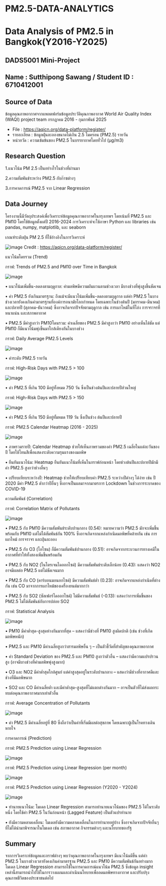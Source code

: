 # PM2.5-DATA-ANALYTICS
# Data Analysis of PM2.5 in Bangkok(Y2016-Y2025)
## DADS5001 Mini-Project
## Name : Sutthipong Sawang  /  Student ID : 6710412001
## Source of Data 
ข้อมูลคุณภาพอากาศจากแพลตฟอร์มข้อมูลประวัติคุณภาพอากาศ World Air Quality Index (WAQI) project team กรกฎาคม 2016 - กุมภาพันธ์ 2025
- File : https://aqicn.org/data-platform/register/
- รายละเอียด : ข้อมูลฝุ่นละอองขนาดไม่เกิน 2.5 ไมครอน (PM2.5) รายวัน 
- หน่วยวัด : ความเข้มข้นของ PM2.5 ในบรรยากาศโดยทั่วไป (µg/m3)
## Research Question
1.แนวโน้ม PM 2.5 เป็นอย่างไรในช่วงที่ผ่านมา

2.ความสัมพันธ์ระหว่าง PM2.5 กับก๊าซต่างๆ

3.การคาดการณ์ PM2.5 จาก Linear Regression

## Data Journey
โครงงานนี้มีวัตถุประสงค์เพื่อวิเคราะห์ข้อมูลคุณภาพอากาศในกรุงเทพฯ โดยเน้นที่ PM2.5 และ PM10  โดยใช้ข้อมูลตั้งแต่ปี 2016-2024  การวิเคราะห์จะใช้ภาษา Python และ libraries เช่น pandas, numpy, matplotlib, และ seaborn

เกณฑ์ระดับฝุ่น PM 2.5 ที่ใช้อ้างอิงในการวิเคราะห์

![image](https://github.com/user-attachments/assets/b660bd2b-f39b-4c63-9750-0f6037298749)
Credit : https://aqicn.org/data-platform/register/

แนวโน้มโดยรวม (Trend)

กราฟ: Trends of PM2.5 and PM10 over Time in Bangkok

![image](https://github.com/user-attachments/assets/bee8a4d8-35b5-4905-927b-8e129eb0be58)


•	แนวโน้มเพิ่มขึ้น-ลดลงตามฤดูกาล: ค่ามลพิษมีความผันผวนตามช่วงเวลา มีบางช่วงที่พุ่งสูงขึ้นชัดเจน 

•	ค่า PM2.5 ยังเกินมาตรฐาน: ถึงแม้จะมีแนวโน้มเพิ่มขึ้น-ลดลงตามฤดูกาล แต่ค่า PM2.5 ในบางช่วงเวลายังคงเกินค่ามาตรฐานที่องค์การอนามัยโลกกำหนด โดยเฉพาะในช่วงต้นปี (มกราคม-มีนาคม) และปลายปี (ตุลาคม-ธันวาคม) ซึ่งอาจเกิดจากปัจจัยตามฤดูกาล เช่น การเผาไหม้ในที่โล่ง การจราจรที่หนาแน่น และสภาพอากาศ

•	PM2.5 มีค่าสูงกว่า PM10โดนรวม: ค่าเฉลี่ยของ PM2.5 มีค่าสูงกว่า PM10 อย่างเห็นได้ชัด แต่ PM10 ก็มีแนวโน้มพุ่งขึ้นมาใกล้เคียงกันในบางช่วง

กราฟ: Daily Average PM2.5 Levels

![image](https://github.com/user-attachments/assets/40538046-f0fa-4ca2-856a-956f840c336d)

•	ค่าระดับ PM2.5 รายวัน

กราฟ: High-Risk Days with PM2.5 > 100

![image](https://github.com/user-attachments/assets/2a12f9c3-1901-4b1b-9eb7-4fe2834d0c56)

•	ค่า PM2.5 ที่เกิน 100 มีอยู่ทั้งหมด 750 วัน ซึ่งเป็นช่วงต้นปีและปลายปีส่วนใหญ่

กราฟ: High-Risk Days with PM2.5 > 150

![image](https://github.com/user-attachments/assets/d67de33b-44bd-47f0-a7e3-d673f577a077)

•	ค่า PM2.5 ที่เกิน 150 มีอยู่ทั้มหมด 119 วัน ซึ่งเป็นช่วง ต้นปีและปลายปี

กราฟ: PM2.5 Calendar Heatmap (2016 - 2025)

![image](https://github.com/user-attachments/assets/c0b81696-caba-4d7f-b942-cb0eb72acf9c)

•	ภาพรวมรายปี: Calendar Heatmap ช่วยให้เห็นภาพรวมของค่า PM2.5 เฉลี่ยในแต่ละวันของปี โดยใช้โทนสีเพื่อแสดงระดับความรุนแรงของมลพิษ

•	ยืนยันแนวโน้ม: Heatmap ยืนยันแนวโน้มที่เห็นในกราฟก่อนหน้า โดยช่วงต้นปีและปลายปีมักมีค่า PM2.5 สูงกว่าช่วงอื่นๆ

•	เปรียบเทียบระหว่างปี: Heatmap ช่วยให้เปรียบเทียบค่า PM2.5 ระหว่างปีต่างๆ ได้ง่าย เช่น ปี 2020 มีค่า PM2.5 ต่ำกว่าปีอื่นๆ ซึ่งอาจเป็นผลมาจากมาตรการ Lockdown ในช่วงการระบาดของ COVID-19

ความสัมพันธ์ (Correlation)

กราฟ: Correlation Matrix of Pollutants

![image](https://github.com/user-attachments/assets/1ed24d44-1056-4b18-a6d3-c09a3dff3b94)

•	PM2.5 กับ PM10 มีความสัมพันธ์ระดับปานกลาง (0.54): หมายความว่า PM2.5 มักจะเพิ่มขึ้นพร้อมกับ PM10 แต่ไม่ได้สัมพันธ์กัน 100% ซึ่งอาจเกิดจากแหล่งกำเนิดมลพิษที่คล้ายกัน เช่น การเผาไหม้ การจราจร และฝุ่นละออง

•	PM2.5 กับ O3 (โอโซน) ก็มีความสัมพันธ์ปานกลาง (0.51): อาจเกิดจากกระบวนการทางเคมีในอากาศที่ทำให้ทั้งสองเพิ่มขึ้นพร้อมกัน

• PM2.5 กับ NO2 (ไนโตรเจนไดออกไซด์) มีความสัมพันธ์ระดับเล็กน้อย (0.43): แสดงว่า NO2 อาจมีผลต่อ PM2.5 แต่ไม่ชัดเจนมาก

• PM2.5 กับ CO (คาร์บอนมอนอกไซด์) มีความสัมพันธ์ต่ำ (0.23): อาจเกิดจากแหล่งกำเนิดที่ต่างกัน เช่น CO มาจากการเผาไหม้ของเครื่องยนต์มากกว่า

• PM2.5 กับ SO2 (ซัลเฟอร์ไดออกไซด์) ไม่มีความสัมพันธ์ (-0.13): แสดงว่าการเพิ่มขึ้นของ PM2.5 ไม่ได้สัมพันธ์กับการปล่อย SO2

กราฟ: Statistical Analysis

![image](https://github.com/user-attachments/assets/01eecfd4-249f-4545-8e56-88054b41ff2f)

• PM10 มีค่าต่ำสุด-สูงสุดห่างกันมากที่สุด – แสดงว่ามีช่วงที่ PM10 สูงผิดปกติ (เช่น ช่วงที่เกิดมลพิษหนัก)

• PM2.5 และ PM10 มีค่าเฉลี่ยสูงกว่าสารมลพิษอื่น ๆ – เป็นตัวชี้วัดที่สำคัญของคุณภาพอากาศ

• ค่า Standard Deviation ของ PM2.5 และ PM10 สูงกว่าตัวอื่น – แสดงว่ามีความแปรปรวนสูง (อาจมีบางช่วงที่ค่ามลพิษพุ่งสูงมาก)

• O3 และ NO2 มีค่าต่ำสุดใกล้ศูนย์ แต่ค่าสูงสุดอยู่ในระดับปานกลาง – แสดงว่ามีช่วงที่อากาศดีและช่วงที่มีมลพิษมาก

• SO2 และ CO มีค่าเฉลี่ยต่ำ และมีค่าต่ำสุด-สูงสุดที่ไม่แตกต่างกันมาก – อาจเป็นตัวที่ไม่ส่งผลกระทบต่อคุณภาพอากาศมากเท่าตัวอื่น

กราฟ: Average Concentration of Pollutants

![image](https://github.com/user-attachments/assets/969ee880-86d2-4a37-93e4-b2f6cbc9b266)

•	ค่า PM2.5 มีค่าเฉลี่ยอยู่ที่ 80 ซึ่งถือว่าเป็นค่าที่เริ่มมีผลต่อสุขภาพ โดยเฉพาะผู้เป็นโรคทางเดินหายใจ

การคาดการณ์ (Prediction)

กราฟ: PM2.5 Prediction using Linear Regression

![image](https://github.com/user-attachments/assets/f1e1c39c-87a8-45f1-9e08-1a3e0f83b385)

กราฟ: PM2.5 Prediction using Linear Regression (per month)

![image](https://github.com/user-attachments/assets/9de54770-3a4b-4a72-8cf9-5bb22fb85e76)


กราฟ: PM2.5 Prediction using Linear Regression (Y2020 - Y2024)

![image](https://github.com/user-attachments/assets/2d50b0d1-7915-4b09-9859-551d89b81eef)


•	ทำนายแนวโน้ม: โมเดล Linear Regression สามารถทำนายแนวโน้มของ PM2.5 ได้ในระดับหนึ่ง โดยใช้ค่า PM2.5 ในวันก่อนหน้า (Lagged Feature) เป็นตัวแปรทำนาย

•	ยังมีความคลาดเคลื่อน: โมเดลยังมีความคลาดเคลื่อนในการทำนายอยู่บ้าง ซึ่งอาจเกิดจากปัจจัยอื่นๆ ที่ไม่ได้นำมาพิจารณาในโมเดล เช่น สภาพอากาศ กิจกรรมต่างๆ และนโยบายของรัฐ

## Summary
จากการวิเคราะห์ข้อมูลและกราฟต่างๆ พบว่าคุณภาพอากาศในกรุงเทพฯ มีแนวโน้มดีขึ้น แต่ค่า PM2.5 ในบางช่วงเวลายังคงเกินค่ามาตรฐาน PM2.5 และ PM10 มีความสัมพันธ์กันอย่างมาก โมเดล Linear Regression สามารถใช้ในการคาดการณ์แนวโน้ม PM2.5 ซึ่งข้อมูล insight เหล่านี้สามารถนำไปใช้ในการวางแผนและดำเนินนโยบายเพื่อลดมลพิษทางอากาศ และปรับปรุงคุณภาพชีวิตของประชาชนต่อไป
